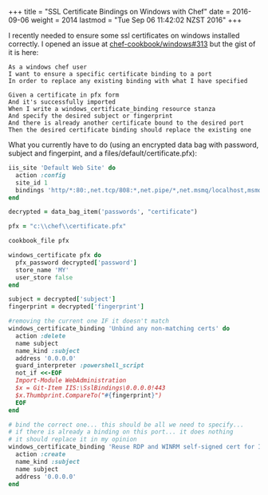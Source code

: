 +++
title = "SSL Certificate Bindings on Windows with Chef"
date = 2016-09-06
weight = 2014
lastmod = "Tue Sep 06 11:42:02 NZST 2016"
+++


I recently needed to ensure some ssl certificates on windows installed correctly. I opened an issue at [chef-cookbook/windows#313](https://github.com/chef-cookbooks/windows/issues/313) but the gist of it is here:

```feature
As a windows chef user
I want to ensure a specific certificate binding to a port
In order to replace any existing binding with what I have specified

Given a certificate in pfx form
And it's successfully imported
When I write a windows_certificate_binding resource stanza
And specify the desired subject or fingerprint
And there is already another certificate bound to the desired port
Then the desired certificate binding should replace the existing one
```

What you currently have to do (using an encrypted data bag with password, subject and fingerpint, and a files/default/certificate.pfx):

```ruby
iis_site 'Default Web Site' do
  action :config
  site_id 1
  bindings 'http/*:80:,net.tcp/808:*,net.pipe/*,net.msmq/localhost,msmq.formatname/localhost,https/*:443:'
end

decrypted = data_bag_item('passwords', "certificate")

pfx = "c:\\chef\\certificate.pfx"

cookbook_file pfx

windows_certificate pfx do
  pfx_password decrypted['password']
  store_name 'MY'
  user_store false
end

subject = decrypted['subject']
fingerprint = decrypted['fingerprint']

#removing the current one IF it doesn't match
windows_certificate_binding 'Unbind any non-matching certs' do
  action :delete
  name subject
  name_kind :subject
  address '0.0.0.0'
  guard_interpreter :powershell_script
  not_if <<-EOF
  Import-Module WebAdministration
  $x = Git-Item IIS:\SslBindings\0.0.0.0!443
  $x.Thumbprint.CompareTo("#{fingerprint}")
  EOF
end

# bind the correct one... this should be all we need to specify...
# if there is already a binding on this port... it does nothing
# it should replace it in my opinion
windows_certificate_binding 'Reuse RDP and WINRM self-signed cert for IIS' do
  action :create
  name_kind :subject
  name subject
  address '0.0.0.0'
end
```
